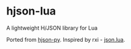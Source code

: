 # hjson-lua
A lightweight H/JSON library for Lua

Ported from [hjson-py](https://github.com/hjson/hjson-py). Inspired by rxi - [json.lua](https://github.com/rxi/json.lua).